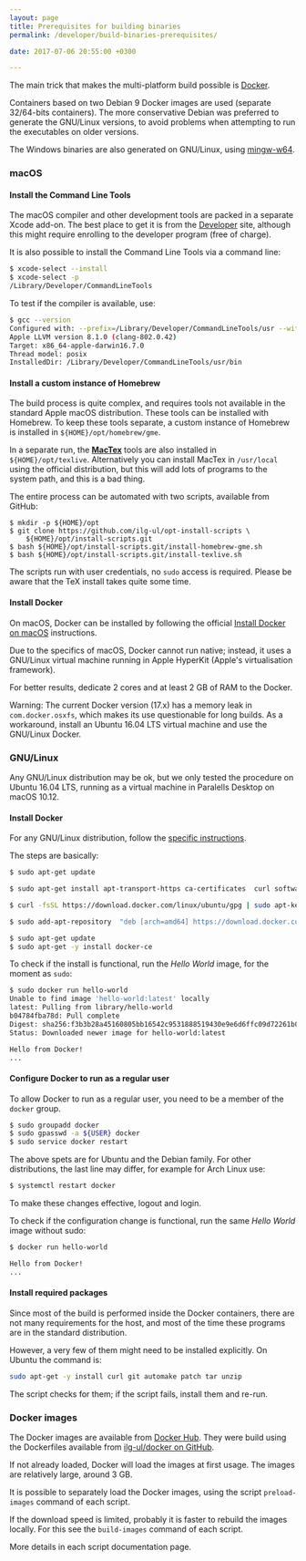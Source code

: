 ```yaml
---
layout: page
title: Prerequisites for building binaries
permalink: /developer/build-binaries-prerequisites/

date: 2017-07-06 20:55:00 +0300

---
```


The main trick that makes the multi-platform build possible is [Docker](https://www.docker.com).

Containers based on two Debian 9 Docker images are used (separate 32/64-bits containers). The more conservative Debian was preferred to generate the GNU/Linux versions, to avoid problems when attempting to run the executables on older versions.

The Windows binaries are also generated on GNU/Linux, using [mingw-w64](http://mingw-w64.org).

### macOS

#### Install the Command Line Tools

The macOS compiler and other development tools are packed in a separate Xcode add-on. The best place to get it is from the [Developer](https://developer.apple.com/xcode/downloads/) site, although this might require enrolling to the developer program (free of charge).

It is also possible to install the Command Line Tools via a command line:

```bash
$ xcode-select --install
$ xcode-select -p
/Library/Developer/CommandLineTools
```

To test if the compiler is available, use:

```bash
$ gcc --version
Configured with: --prefix=/Library/Developer/CommandLineTools/usr --with-gxx-include-dir=/usr/include/c++/4.2.1
Apple LLVM version 8.1.0 (clang-802.0.42)
Target: x86_64-apple-darwin16.7.0
Thread model: posix
InstalledDir: /Library/Developer/CommandLineTools/usr/bin
```

#### Install a custom instance of Homebrew

The build process is quite complex, and requires tools not available in the standard Apple macOS distribution. These tools can be installed with Homebrew. To keep these tools separate, a custom instance of Homebrew is installed in `${HOME}/opt/homebrew/gme`. 

In a separate run, the **[MacTex](http://www.tug.org/mactex/)** tools are also installed in `${HOME}/opt/texlive`. Alternatively you can install MacTex in `/usr/local` using the official distribution, but this will add lots of programs to the system path, and this is a bad thing.

The entire process can be automated with two scripts, available from GitHub:

```
$ mkdir -p ${HOME}/opt
$ git clone https://github.com/ilg-ul/opt-install-scripts \
    ${HOME}/opt/install-scripts.git
$ bash ${HOME}/opt/install-scripts.git/install-homebrew-gme.sh
$ bash ${HOME}/opt/install-scripts.git/install-texlive.sh
```

The scripts run with user credentials, no `sudo` access is required. Please be aware that the TeX install takes quite some time.

#### Install Docker

On macOS, Docker can be installed by following the official [Install Docker on macOS](https://docs.docker.com/docker-for-mac/install/) instructions.

Due to the specifics of macOS, Docker cannot run native; instead, it uses a GNU/Linux virtual machine running in Apple HyperKit (Apple's virtualisation framework).

For better results, dedicate 2 cores and at least 2 GB of RAM to the Docker.

Warning: The current Docker version (17.x) has a memory leak in `com.docker.osxfs`, which makes its use questionable for long builds. As a workaround, install an Ubuntu 16.04 LTS virtual machine and use the GNU/Linux Docker.

### GNU/Linux

Any GNU/Linux distribution may be ok, but we only tested the procedure on Ubuntu 16.04 LTS, running as a virtual machine in Paralells Desktop on macOS 10.12.

#### Install Docker

For any GNU/Linux distribution, follow the [specific instructions](https://docs.docker.com/engine/installation/linux/docker-ce/ubuntu/#install-using-the-repository).

The steps are basically:

```bash
$ sudo apt-get update

$ sudo apt-get install apt-transport-https ca-certificates  curl software-properties-common

$ curl -fsSL https://download.docker.com/linux/ubuntu/gpg | sudo apt-key add -

$ sudo add-apt-repository  "deb [arch=amd64] https://download.docker.com/linux/ubuntu  $(lsb_release -cs)  stable"

$ sudo apt-get update
$ sudo apt-get -y install docker-ce
```

To check if the install is functional, run the _Hello World_ image, for the moment as `sudo`:

```bash
$ sudo docker run hello-world
Unable to find image 'hello-world:latest' locally
latest: Pulling from library/hello-world
b04784fba78d: Pull complete 
Digest: sha256:f3b3b28a45160805bb16542c9531888519430e9e6d6ffc09d72261b0d26ff74f
Status: Downloaded newer image for hello-world:latest

Hello from Docker!
...
```

#### Configure Docker to run as a regular user

To allow Docker to run as a regular user, you need to be a member of the `docker` group.

```bash
$ sudo groupadd docker
$ sudo gpasswd -a ${USER} docker
$ sudo service docker restart
```

The above spets are for Ubuntu and the Debian family. For other distributions, the last line may differ, for example for Arch Linux use:

```bash
$ systemctl restart docker
```

To make these changes effective, logout and login.

To check if the configuration change is functional, run the same _Hello World_ image without sudo:

```bash
$ docker run hello-world

Hello from Docker!
...
```

#### Install required packages

Since most of the build is performed inside the Docker containers, there are not many requirements for the host, and most of the time these programs are in the standard distribution.

However, a very few of them might need to be installed explicitly. On Ubuntu the command is:

```bash
sudo apt-get -y install curl git automake patch tar unzip
```

The script checks for them; if the script fails, install them and re-run.

### Docker images

The Docker images are available from [Docker Hub](https://hub.docker.com/u/ilegeul/). They were build using the Dockerfiles available from [ilg-ul/docker on GitHub](https://github.com/ilg-ul/docker).

If not already loaded, Docker will load the images at first usage. The images are relatively large, around 3 GB.

It is possible to separately load the Docker images, using the script `preload-images` command of each script.

If the download speed is limited, probably it is faster to rebuild the images locally. For this see the `build-images` command of each script.

More details in each script documentation page.
